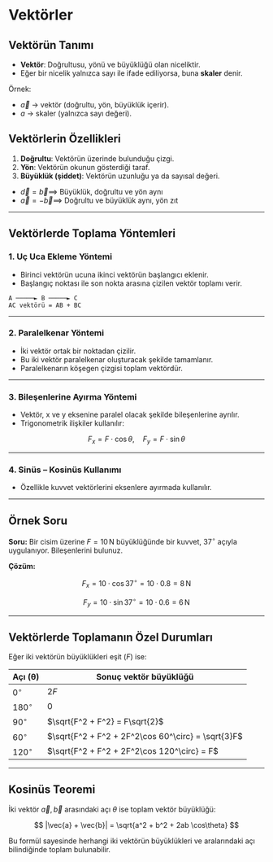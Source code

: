 # Vektörler

## Vektörün Tanımı

* **Vektör**: Doğrultusu, yönü ve büyüklüğü olan niceliktir.
* Eğer bir nicelik yalnızca sayı ile ifade ediliyorsa, buna **skaler** denir.

Örnek:

* $\vec{a}$ → vektör (doğrultu, yön, büyüklük içerir).
* $a$ → skaler (yalnızca sayı değeri).

## Vektörlerin Özellikleri

1. **Doğrultu**: Vektörün üzerinde bulunduğu çizgi.
2. **Yön**: Vektörün okunun gösterdiği taraf.
3. **Büyüklük (şiddet)**: Vektörün uzunluğu ya da sayısal değeri.
   
* $\vec{d} = \vec{b} \implies$ Büyüklük, doğrultu ve yön aynı
* $\vec{a} = -\vec{b} \implies$ Doğrultu ve büyüklük aynı, yön zıt



---

## Vektörlerde Toplama Yöntemleri

### 1. Uç Uca Ekleme Yöntemi

* Birinci vektörün ucuna ikinci vektörün başlangıcı eklenir.
* Başlangıç noktası ile son nokta arasına çizilen vektör toplamı verir.

```
A ─────► B ─────► C  
AC vektörü = AB + BC
```

---

### 2. Paralelkenar Yöntemi

* İki vektör ortak bir noktadan çizilir.
* Bu iki vektör paralelkenar oluşturacak şekilde tamamlanır.
* Paralelkenarın köşegen çizgisi toplam vektördür.

---

### 3. Bileşenlerine Ayırma Yöntemi

* Vektör, x ve y eksenine paralel olacak şekilde bileşenlerine ayrılır.
* Trigonometrik ilişkiler kullanılır:

$$
F_x = F \cdot \cos\theta, \quad F_y = F \cdot \sin\theta
$$

---

### 4. Sinüs – Kosinüs Kullanımı

* Özellikle kuvvet vektörlerini eksenlere ayırmada kullanılır.

---

## Örnek Soru

**Soru:**
Bir cisim üzerine $F = 10 \, \text{N}$ büyüklüğünde bir kuvvet, $37^\circ$ açıyla uygulanıyor.
Bileşenlerini bulunuz.

**Çözüm:**

$$
F_x = 10 \cdot \cos 37^\circ = 10 \cdot 0.8 = 8 \, \text{N}
$$

$$
F_y = 10 \cdot \sin 37^\circ = 10 \cdot 0.6 = 6 \, \text{N}
$$

---

## Vektörlerde Toplamanın Özel Durumları

Eğer iki vektörün büyüklükleri eşit ($F$) ise:

| Açı (θ)     | Sonuç vektör büyüklüğü                             |
| ----------- | -------------------------------------------------- |
| $0^\circ$   | $2F$                                               |
| $180^\circ$ | $0$                                                |
| $90^\circ$  | $\sqrt{F^2 + F^2} = F\sqrt{2}$                     |
| $60^\circ$  | $\sqrt{F^2 + F^2 + 2F^2\cos 60^\circ} = \sqrt{3}F$ |
| $120^\circ$ | $\sqrt{F^2 + F^2 + 2F^2\cos 120^\circ} = F$        |

---

## Kosinüs Teoremi

İki vektör $\vec{a}, \vec{b}$ arasındaki açı $\theta$ ise toplam vektör büyüklüğü:

$$
|\vec{a} + \vec{b}| = \sqrt{a^2 + b^2 + 2ab \cos\theta}
$$

Bu formül sayesinde herhangi iki vektörün büyüklükleri ve aralarındaki açı bilindiğinde toplam bulunabilir.

